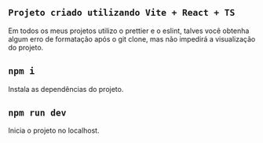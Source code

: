 ## `Projeto criado utilizando Vite + React + TS`

Em todos os meus projetos utilizo o prettier e o eslint, talves você obtenha algum erro de formatação após o git clone, mas não impedirá a visualização do projeto.


## `npm i`
Instala as dependências do projeto.

## `npm run dev`
Inicia o projeto no localhost.
